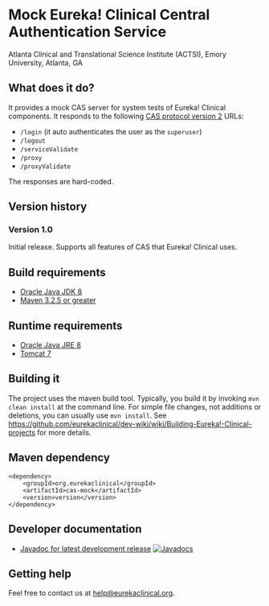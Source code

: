 # Mock Eureka! Clinical Central Authentication Service
Atlanta Clinical and Translational Science Institute (ACTSI), Emory University, Atlanta, GA

## What does it do?
It provides a mock CAS server for system tests of Eureka! Clinical components. It responds to the following [CAS protocol version 2](https://apereo.github.io/cas/5.0.x/protocol/CAS-Protocol.html) URLs:
* `/login` (it auto authenticates the user as the `superuser`) 
* `/logout`
* `/serviceValidate`
* `/proxy`
* `/proxyValidate`

The responses are hard-coded.

## Version history
### Version 1.0
Initial release. Supports all features of CAS that Eureka! Clinical uses.

## Build requirements
* [Oracle Java JDK 8](http://www.oracle.com/technetwork/java/javase/overview/index.html)
* [Maven 3.2.5 or greater](https://maven.apache.org)

## Runtime requirements
* [Oracle Java JRE 8](http://www.oracle.com/technetwork/java/javase/overview/index.html)
* [Tomcat 7](https://tomcat.apache.org)

## Building it
The project uses the maven build tool. Typically, you build it by invoking `mvn clean install` at the command line. For simple file changes, not additions or deletions, you can usually use `mvn install`. See https://github.com/eurekaclinical/dev-wiki/wiki/Building-Eureka!-Clinical-projects for more details.

## Maven dependency
```
<dependency>
    <groupId>org.eurekaclinical</groupId>
    <artifactId>cas-mock</artifactId>
    <version>version</version>
</dependency>
```

## Developer documentation
* [Javadoc for latest development release](http://javadoc.io/doc/org.eurekaclinical/cas-mock) [![Javadocs](http://javadoc.io/badge/org.eurekaclinical/cas-mock.svg)](http://javadoc.io/doc/org.eurekaclinical/cas-mock)

## Getting help
Feel free to contact us at help@eurekaclinical.org.

